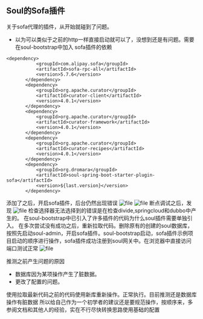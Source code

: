 ## Soul的Sofa插件

关于sofa代理的插件，从开始就碰到了问题。

* 以为可以类似于之前的http一样直接启动就可以了，没想到还是有问题。需要在soul-bootstrap中加入 sofa插件的依赖
```
<dependency>
           <groupId>com.alipay.sofa</groupId>
           <artifactId>sofa-rpc-all</artifactId>
           <version>5.7.6</version>
       </dependency>
       <dependency>
           <groupId>org.apache.curator</groupId>
           <artifactId>curator-client</artifactId>
           <version>4.0.1</version>
       </dependency>
       <dependency>
           <groupId>org.apache.curator</groupId>
           <artifactId>curator-framework</artifactId>
           <version>4.0.1</version>
       </dependency>
       <dependency>
           <groupId>org.apache.curator</groupId>
           <artifactId>curator-recipes</artifactId>
           <version>4.0.1</version>
       </dependency>
       <dependency>
           <groupId>org.dromara</groupId>
           <artifactId>soul-spring-boot-starter-plugin-sofa</artifactId>
           <version>${last.version}</version>
       </dependency>
```
添加了之后，开启sofa插件，后台仍然出现错误
![file](http://cdn.kobefan.cn/FmlX5qZxBHBmAZH_Ie7_UqoOisk9)
![file](http://cdn.kobefan.cn/FvpPxwJAREIxpmVWpXk-7KIINlbK)
断点调试之后，发现
![file](http://cdn.kobefan.cn/FscnAaezxzqs-TzPBAQv452wH-2p)
检查选择器无法选择到的错误是在检查divide,springcloud和dubbo中产生的。
在soul-bootstrap中已引入了许多插件的代码为什么soul插件需要单独引入。
在多次尝试没有成功之后，重新拉取代码。删除原有的创建的soul数据库，按照先启动soul-admin，开启sofa插件。soul-bootstrap启动，sofa插件示例项目启动的顺序进行操作，sofa插件成功注册到soul网关中。在浏览器中直接访问端口测试正常
![file](http://cdn.kobefan.cn/FoezXOq5HQdFSzbY3RJBlb2E76Ng)

推测之前产生问题的原因
* 数据库因为某项操作产生了脏数据。
* 更改了配置的问题。

使用拉取最新代码之前的代码使用新库重新操作。正常执行。目前推测还是数据库操作有脏数据
所以给自己作为一个初学者的建议还是要规范操作，按顺序来，多参阅文档和其他人的经验，实在不行尽快转换思路使用基础的配置
